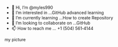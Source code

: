 - 👋 Hi, I’m @myles990
- 👀 I’m interested in ...GitHub advanced learning 
- 🌱 I’m currently learning ...How to create Repository 
- 💞️ I’m looking to collaborate on ...GitHub
- 📫 How to reach me ... ‪+1 (504) 561‑4144‬

<!---
myles990/myles990 is a ✨ special ✨ repository because its `README.md` (this file) appears on your GitHub profile.
You can click the Preview link to take a look at your changes.
--->my picture
